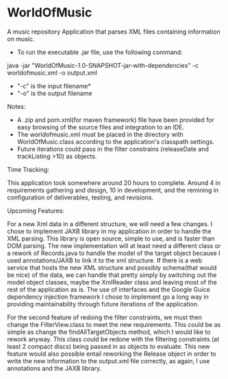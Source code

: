 # WorldOfMusic
A music repository Application that parses XML files containing information on music.

- To run the executable .jar file, use the following command:

java -jar "WorldOfMusic-1.0-SNAPSHOT-jar-with-dependencies" -c worldofmusic.xml -o output.xml
 
 - "-c" is the input filename*
 - "-o" is the output filename

Notes: 
- A .zip and pom.xml(for maven framework) file have been provided for easy browsing of the source files and integration to an IDE.
- The worldofmusic.xml must be placed in the directory with WorldOfMusic.class according to the application's classpath settings.
- Future iterations could pass in the filter constrains (releaseDate and trackListing >10) as objects.

Time Tracking:

This application took somewhere around 20 hours to complete. Around 4 in requirements gathering and design, 10 in development, and the remining in configuration of deliverables, testing, and revisions.

Upcoming Features:

For a new Xml data in a different structure, we will need a few changes. I chose to implement JAXB library in my application in order to handle the XML parsing. This library is open source, simple to use, and is faster than DOM parsing. The new implementation will at least need a different class or a rework of Records.java to handle the model of the target object because I used annotations/JAXB to link it to the xml structure. If there is a web service that hosts the new XML structure and possibly schema(that would be nice) of the data, we can handle that pretty simply by switching out the model object classes, maybe the XmlReader class and leaving most of the rest of the application as is. The use of interfaces and the Google Guice dependency injection framework I chose to implement go a long way in providing maintainability through future iterations of the application.

For the second feature of redoing the filter constraints, we must then change the FilterView.class to meet the new requirements. This could be as simple as change the findAllTargetObjects method, which I would like to rework anyway. This class could be redone with the filtering constraints (at least 2 compact discs) being passed in as objects to evaluate. This new feature would also possible entail reworking the Release object in order to write the new information to the output.xml file correctly, as again, I use annotations and the JAXB library.

